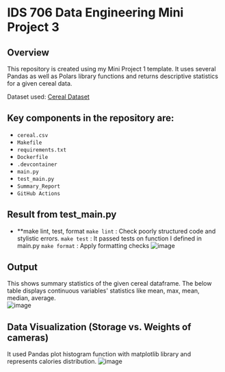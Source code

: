 # IDS 706 Data Engineering Mini Project 3

## Overview
This repository is created using my Mini Project 1 template. It uses several Pandas as well as Polars library functions and returns descriptive statistics for a given cereal data. 

Dataset used: [Cereal Dataset]([https://www.kaggle.com/datasets/crawford/1000-cameras-dataset](https://www.kaggle.com/datasets/crawford/80-cereals))

## Key components in the repository are:
- `cereal.csv`
- `Makefile`
- `requirements.txt`
- `Dockerfile`
- `.devcontainer`
- `main.py`
- `test_main.py`
- `Summary_Report`
- `GitHub Actions`

## Result from test_main.py
- **make lint, test, format
  `make lint` : Check poorly structured code and stylistic errors.
  `make test` : It passed tests on function I defined in main.py
  `make format` : Apply formatting checks 
![image](https://github.com/nogibjj/IDS706_Mini_PJT_3/assets/141780408/6b68a1a6-9e17-4fb3-8a44-5926b6f2f43c)

## Output 
This shows summary statistics of the given cereal dataframe. The below table displays continuous variables' statistics like mean, max, mean, median, average.   
![image](https://github.com/nogibjj/IDS706_Mini_PJT_3/assets/141780408/1ba51b75-8e19-401f-942a-d5a1d2329b15)


## Data Visualization (Storage vs. Weights of cameras) 
It used Pandas plot histogram function with matplotlib library and represents calories distribution. 
![image](https://github.com/nogibjj/IDS706_Mini_PJT_3/assets/141780408/d9fd47d9-2551-4545-81fc-c1a6df478f1a)

